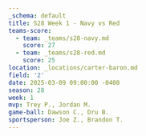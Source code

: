 ```yaml
---
_schema: default
title: S28 Week 1 - Navy vs Red
teams-score:
  - team: _teams/s28-navy.md
    score: 27
  - team: _teams/s28-red.md
    score: 25
location: _locations/carter-baron.md
field: '2'
date: 2025-03-09 09:00:00 -0400
season: 28
week: 1
mvp: Trey P., Jordan M.
game-ball: Dawson C., Dru B.
sportsperson: Joe Z., Brandon T.
---
```

